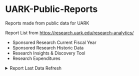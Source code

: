 # UARK-Public-Reports
Reports made from public data for UARK


Report List from https://research.uark.edu/research-analytics/

- Sponsored Research Current Fiscal Year
- Sponsored Research Historic Data
- Research Insights & Discovery Tool
- Research Expenditures

<details>
<summary>Report Last Data Refresh</summary>

```
| Name | Last Data Refresh  |
| ------- | --- | 
| Sponsored Research Current Fiscal Year | x |
| Sponsored Research Historic Data | x |
| Research Insights & Discovery Tool | x |
| Research Expenditures | x |
```
</details>

